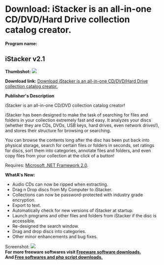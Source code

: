 # Download: iStacker is an all-in-one CD/DVD/Hard Drive collection catalog creator.

**Program name:**

## iStacker v2.1

  
**Thumbshot:** ![](http://www.freewarefiles.com/screenshot/istacker21_md.gif)   
  
**Download link:** [Download iStacker is an all-in-one CD/DVD/Hard Drive collection catalog creator.](http://freesoftwares.boysofts.com/IStacker-V_program_39633.html)  
  


**Publisher's Description**  
  


iStacker is an all-in-one CD/DVD collection catalog creator! 

iStacker has been designed to make the task of searching for files and folders in your collection extremely fast and easy. It analyzes your discs (whether they are CDs, DVDs, USB keys, hard drives, even network drives!), and stores their structure for browsing or searching. 

You can browse the contents long after the disc has been put back into physical storage, search for certain files or folders in seconds, set ratings for discs, sort them into categories, annotate files and folders, and even copy files from your collection at the click of a button! 

Requires: [Microsoft .NET Framework 2.0](http://www.freewarefiles.com/program_10_108_16026.html). 

**WhatA's New:**

  * Audio CDs can now be ripped when extracting. 
  * Drag n Drop discs from My Computer to iStacker. 
  * Collections can now be password-protected with industry grade encryption. 
  * Export to text. 
  * Automatically check for new versions of iStacker at startup. 
  * Launch programs and other files and folders from iStacker if the disc is accessible. 
  * Re-designed the search window. 
  * Drag and drop discs into categories. 
  * Other minor enhancements and bug fixes. 

  
  
Screenshot: ![](http://www.freewarefiles.com/screenshot/istacker21.gif)   
**For more freeware softwares visit [Freeware software downloads.](http://freesoftwares.boysofts.com/)**   
**And [Free softwares and php script downloads.](http://www.boysofts.com/)**
